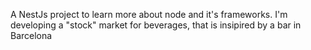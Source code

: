 A NestJs project to learn more about node and it's frameworks. I'm developing a "stock" market for beverages, that is insipired by a bar in Barcelona